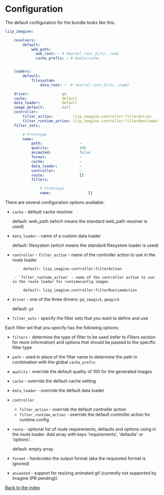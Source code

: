 # Configuration

The default configuration for the bundle looks like this:

``` yaml
liip_imagine:

    resolvers:
        default:
            web_path:
              web_root: ~ # %kernel.root_dir%/../web
              cache_prefix: ~ # media/cache


    loaders:
        default:
            filesystem:
                data_root: ~  # %kernel.root_dir%/../web/

    driver:               gd
    cache:                default
    data_loader:          default
    image_default:        null
    controller:
        filter_action:         liip_imagine.controller:filterAction
        filter_runtime_action: liip_imagine.controller:filterRuntimeAction
    filter_sets:

        # Prototype
        name:
            path:                 ~
            quality:              100
            animated:             false
            format:               ~
            cache:                ~
            data_loader:          ~
            controller:           ~
            route:                []
            filters:

                # Prototype
                name:                 []
```

There are several configuration options available:

 - `cache` - default cache resolver

    default: web_path (which means the standard web_path resolver is used)

 - `data_loader` - name of a custom data loader

    default: filesystem (which means the standard filesystem loader is used)

 - `controller`
         - `filter_action` - name of the controller action to use in the route loader

            default: liip_imagine.controller:filterAction

        - `filter_runtime_action` - name of the controller action to use in the route loader for runtimeconfig images

            default: liip_imagine.controller:filterRuntimeAction

 - `driver` - one of the three drivers: `gd`, `imagick`, `gmagick`

    default: `gd`

 - `filter_sets` - specify the filter sets that you want to define and use

Each filter set that you specify has the following options:

 - `filters` - determine the type of filter to be used (refer to *Filters* section for more information)
    and options that should be passed to the specific filter type
 - `path` - used in place of the filter name to determine the path in combination with the global `cache_prefix`
 - `quality` - override the default quality of 100 for the generated images
 - `cache` - override the default cache setting
 - `data_loader` - override the default data loader
 - `controller`
    - `filter_action` - override the default controller action
    - `filter_runtime_action` - override the default controller action for runtime config
 - `route` - optional list of route requirements, defaults and options using in the route loader. Add array with keys 'requirements', 'defaults' or 'options'.

    default: empty array

 - `format` - hardcodes the output format (aka the requested format is ignored)
 - `animated` - support for resizing animated gif (currently not supported by Imagine (PR pending))

[Back to the index](index.md)
